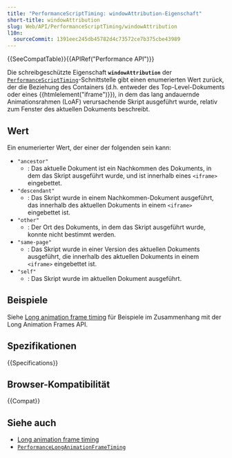 ```yaml
---
title: "PerformanceScriptTiming: windowAttribution-Eigenschaft"
short-title: windowAttribution
slug: Web/API/PerformanceScriptTiming/windowAttribution
l10n:
  sourceCommit: 1391eec245db45782d4c73572ce7b375cbe43989
---
```


{{SeeCompatTable}}{{APIRef("Performance API")}}

Die schreibgeschützte Eigenschaft **`windowAttribution`** der [`PerformanceScriptTiming`](/de/docs/Web/API/PerformanceScriptTiming)-Schnittstelle gibt einen enumerierten Wert zurück, der die Beziehung des Containers (d.h. entweder des Top-Level-Dokuments oder eines {{htmlelement("iframe")}}), in dem das lang andauernde Animationsrahmen (LoAF) verursachende Skript ausgeführt wurde, relativ zum Fenster des aktuellen Dokuments beschreibt.

## Wert

Ein enumerierter Wert, der einer der folgenden sein kann:

- `"ancestor"`
  - : Das aktuelle Dokument ist ein Nachkommen des Dokuments, in dem das Skript ausgeführt wurde, und ist innerhalb eines `<iframe>` eingebettet.
- `"descendant"`
  - : Das Skript wurde in einem Nachkommen-Dokument ausgeführt, das innerhalb des aktuellen Dokuments in einem `<iframe>` eingebettet ist.
- `"other"`
  - : Der Ort des Dokuments, in dem das Skript ausgeführt wurde, konnte nicht bestimmt werden.
- `"same-page"`
  - : Das Skript wurde in einer Version des aktuellen Dokuments ausgeführt, die innerhalb des aktuellen Dokuments in einem `<iframe>` eingebettet ist.
- `"self"`
  - : Das Skript wurde im aktuellen Dokument ausgeführt.

## Beispiele

Siehe [Long animation frame timing](/de/docs/Web/API/Performance_API/Long_animation_frame_timing#examples) für Beispiele im Zusammenhang mit der Long Animation Frames API.

## Spezifikationen

{{Specifications}}

## Browser-Kompatibilität

{{Compat}}

## Siehe auch

- [Long animation frame timing](/de/docs/Web/API/Performance_API/Long_animation_frame_timing)
- [`PerformanceLongAnimationFrameTiming`](/de/docs/Web/API/PerformanceLongAnimationFrameTiming)
